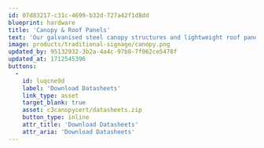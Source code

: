 ```yaml
---
id: 07d83217-c31c-4699-b32d-727a42f1d8dd
blueprint: hardware
title: 'Canopy & Roof Panels'
text: 'Our galvanised steel canopy structures and lightweight roof panels are UV-protected and weather-resistant, providing optimal coverage to customers as they visit the drive thru.'
image: products/traditional-signage/canopy.png
updated_by: 95132932-3b2a-4a4c-97b8-7f062ce5478f
updated_at: 1712545396
buttons:
  -
    id: luqcne9d
    label: 'Download Datasheets'
    link_type: asset
    target_blank: true
    asset: c3canopycert/datasheets.zip
    button_type: inline
    attr_title: 'Download Datasheets'
    attr_aria: 'Download Datasheets'
---
```

